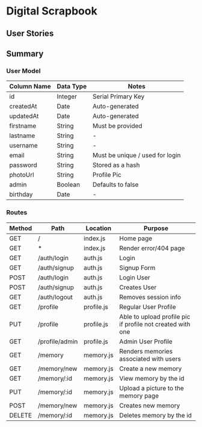 # Digital Scrapbook

## User Stories

## Summary 

### User Model

| Column Name | Data Type | Notes|
|---------------- | --------------- | ------------------ |
| id | Integer | Serial Primary Key |
| createdAt | Date | Auto-generated |
| updatedAt | Date | Auto-generated |
| firstname | String | Must be provided |
| lastname | String | - |
| username | String | - |
| email | String | Must be unique / used for login |
| password | String | Stored as a hash |
| photoUrl | String | Profile Pic |
| admin | Boolean | Defaults to false |
| birthday | Date | - |

### Routes

| Method | Path | Location | Purpose |
| ------ | ---------------- | ----------| ------------------ |
| GET | / | index.js | Home page |
| GET | * | index.js | Render error/404 page |
| GET | /auth/login | auth.js | Login |
| GET | /auth/signup | auth.js | Signup Form |
| POST | /auth/login | auth.js | Login User |
| POST | /auth/signup | auth.js | Creates User |
| GET | /auth/logout | auth.js | Removes session info |
| GET | /profile | profile.js | Regular User Profile | 
| PUT | /profile | profile.js | Able to upload profile pic if profile not created with one
| GET | /profile/admin | profile.js | Admin User Profile | 
| GET | /memory | memory.js | Renders memories associated with users
| GET | /memory/new | memory.js | Create a new memory
| GET | /memory/:id | memory.js | View memory by the id
| PUT | /memory/:id | memory.js | Upload a picture to the memory page
| POST | /memory/new | memory.js | Creates new memory
| DELETE | /memory/:id | memory.js | Deletes memory by the id


